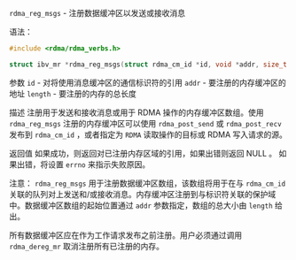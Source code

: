 `rdma_reg_msgs` - 注册数据缓冲区以发送或接收消息

语法：
```c
#include <rdma/rdma_verbs.h>

struct ibv_mr *rdma_reg_msgs(struct rdma_cm_id *id, void *addr, size_t lenght);
```

参数
`id` - 对将使用消息缓冲区的通信标识符的引用
`addr` - 要注册的内存缓冲区的地址
`length` - 要注册的内存的总长度

描述
注册用于发送和接收消息或用于 RDMA 操作的内存缓冲区数组。使用 `rdma_reg_msgs` 注册的内存缓冲区可以使用 `rdma_post_send` 或 `rdma_post_recv` 发布到 `rdma_cm_id` ，或者指定为 `RDMA` 读取操作的目标或 RDMA 写入请求的源。

返回值
如果成功，则返回对已注册内存区域的引用，如果出错则返回 NULL 。
如果出错，将设置 `errno` 来指示失败原因。


注意：
`rdma_reg_msgs` 用于注册数据缓冲区数组，该数组将用于在与 `rdma_cm_id` 关联的队列对上发送和/或接收消息。内存缓冲区注册到与标识符关联的保护域中。数据缓冲区数组的起始位置通过 `addr` 参数指定，数组的总大小由 `length` 给出。

所有数据缓冲区应在作为工作请求发布之前注册。用户必须通过调用 `rdma_dereg_mr` 取消注册所有已注册的内存。




